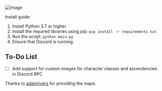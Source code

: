 ![image](https://github.com/user-attachments/assets/5ef4f0d6-0f12-4c72-9030-9bf62e21ac15)

Install guide:
1. Install Python 3.7 or higher.
2. Install the required libraries using pip: `pip install -r requirements.txt`
3. Run the script: `python main.py`
4. Ensure that Discord is running.


## To-Do List
- [ ] Add support for custom images for character classes and ascendencies in Discord RPC



Thanks to [adainrivers](https://github.com/adainrivers/poe2-data) for providing the maps.



